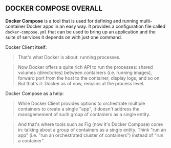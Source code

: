 ## DOCKER COMPOSE OVERALL


**Docker Compose** is a tool that is used for defining and running multi-container Docker apps in an easy way. It provides a configuration file called `docker-compose.yml` that can be used to bring up an application and the suite of services it depends on with just one command.


Docker Client itself:

> That's what Docker is about: running processes. 

> Now Docker offers a quite rich API to run the processes: shared volumes (directories) between containers (i.e. running images), forward port from the host to the container, display logs, and so on. But that's it: Docker as of now, remains at the process level.

Docker Compose as a help:

> While Docker Client provides options to orchestrate multiple containers to create a single "app", it doesn't address the managemement of such group of containers as a single entity. 

> And that's where tools such as Fig (now it's Docker Compose) come in: talking about a group of containers as a single entity. Think "run an app" (i.e. "run an orchestrated cluster of containers") instead of "run a container".








































